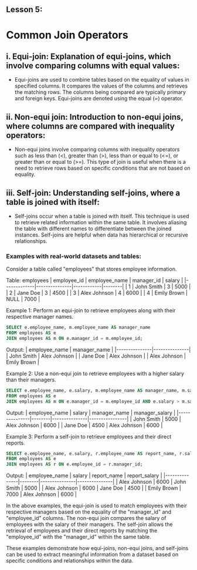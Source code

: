 ## Lesson 5: 

# Common Join Operators

## i. Equi-join: Explanation of equi-joins, which involve comparing columns with equal values:
   - Equi-joins are used to combine tables based on the equality of values in specified columns. It compares the values of the columns and retrieves the matching rows. The columns being compared are typically primary and foreign keys. Equi-joins are denoted using the equal (=) operator.
   
## ii. Non-equi join: Introduction to non-equi joins, where columns are compared with inequality operators:
   - Non-equi joins involve comparing columns with inequality operators such as less than (<), greater than (>), less than or equal to (<=), or greater than or equal to (>=). This type of join is useful when there is a need to retrieve rows based on specific conditions that are not based on equality.
   
## iii. Self-join: Understanding self-joins, where a table is joined with itself:
   - Self-joins occur when a table is joined with itself. This technique is used to retrieve related information within the same table. It involves aliasing the table with different names to differentiate between the joined instances. Self-joins are helpful when data has hierarchical or recursive relationships.
   
### Examples with real-world datasets and tables:

Consider a table called "employees" that stores employee information.

Table: employees
| employee_id | employee_name | manager_id | salary |
|-------------|---------------|------------|--------|
| 1           | John Smith    | 3          | 5000   |
| 2           | Jane Doe      | 3          | 4500   |
| 3           | Alex Johnson  | 4          | 6000   |
| 4           | Emily Brown   | NULL       | 7000   |

Example 1: Perform an equi-join to retrieve employees along with their respective manager names.

```sql
SELECT e.employee_name, m.employee_name AS manager_name
FROM employees AS e
JOIN employees AS m ON e.manager_id = m.employee_id;
```

Output:
| employee_name | manager_name  |
|---------------|---------------|
| John Smith    | Alex Johnson  |
| Jane Doe      | Alex Johnson  |
| Alex Johnson  | Emily Brown   |

Example 2: Use a non-equi join to retrieve employees with a higher salary than their managers.

```sql
SELECT e.employee_name, e.salary, m.employee_name AS manager_name, m.salary AS manager_salary
FROM employees AS e
JOIN employees AS m ON e.manager_id = m.employee_id AND e.salary > m.salary;
```

Output:
| employee_name | salary | manager_name  | manager_salary |
|---------------|--------|---------------|----------------|
| John Smith    | 5000   | Alex Johnson  | 6000           |
| Jane Doe      | 4500   | Alex Johnson  | 6000           |

Example 3: Perform a self-join to retrieve employees and their direct reports.

```sql
SELECT e.employee_name, e.salary, r.employee_name AS report_name, r.salary AS report_salary
FROM employees AS e
JOIN employees AS r ON e.employee_id = r.manager_id;
```

Output:
| employee_name | salary | report_name   | report_salary |
|---------------|--------|---------------|---------------|
| Alex Johnson  | 6000   | John Smith    | 5000          |
| Alex Johnson  | 6000   | Jane Doe      | 4500          |
| Emily Brown   | 7000   | Alex Johnson  | 6000          |

In the above examples, the equi-join is used to match employees with their respective managers based on the equality of the "manager_id" and "employee_id" columns. The non-equi join compares the salary of employees with the salary of their managers. The self-join allows the retrieval of employees and their direct reports by matching the "employee_id" with the "manager_id" within the same table.

These examples demonstrate how equi-joins, non-equi joins, and self-joins can be used to extract meaningful information from a dataset based on specific conditions and relationships within the data.